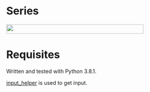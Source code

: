 # Series
<img src="/series1/tex/bf4040fc128dd0ad549b5736c0c279f1.svg?invert_in_darkmode&sanitize=true" align=middle width=365.95306604999996pt height=24.65753399999998pt/>

# Requisites
Written and tested with Python 3.8.1.

[input_helper](https://github.com/XPhyro/input_helper) is used to get input.
